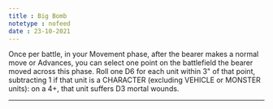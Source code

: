 ```yaml
---
title : Big Bomb
notetype : nofeed
date : 23-10-2021
---
```


Once per battle, in your Movement phase, after the bearer makes a normal move or Advances, you can select one point on the battlefield the bearer moved across this phase. Roll one D6 for each unit within 3" of that point, subtracting 1 if that unit is a CHARACTER (excluding VEHICLE or MONSTER units): on a 4+, that unit suffers D3 mortal wounds.

---